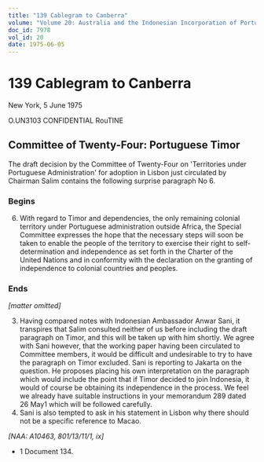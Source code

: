 ```yaml
---
title: "139 Cablegram to Canberra"
volume: "Volume 20: Australia and the Indonesian Incorporation of Portuguese Timor, 1974-1976"
doc_id: 7978
vol_id: 20
date: 1975-06-05
---
```


# 139 Cablegram to Canberra

New York, 5 June 1975

O.UN3103 CONFIDENTIAL RouTINE

## Committee of Twenty-Four: Portuguese Timor

The draft decision by the Committee of Twenty-Four on 'Territories under Portuguese Administration' for adoption in Lisbon just circulated by Chairman Salim contains the following surprise paragraph No 6.

### Begins

  6. With regard to Timor and dependencies, the only remaining colonial territory under Portuguese administration outside Africa, the Special Committee expresses the hope that the necessary steps will soon be taken to enable the people of the territory to exercise their right to self-determination and independence as set forth in the Charter of the United Nations and in conformity with the declaration on the granting of independence to colonial countries and peoples.



### Ends

_[matter omitted]_

  3. Having compared notes with Indonesian Ambassador Anwar Sani, it transpires that Salim consulted neither of us before including the draft paragraph on Timor, and this will be taken up with him shortly. We agree with Sani however, that the working paper having been circulated to Committee members, it would be difficult and undesirable to try to have the paragraph on Timor excluded. Sani is reporting to Jakarta on the question. He proposes placing his own interpretation on the paragraph which would include the point that if Timor decided to join Indonesia, it would of course be obtaining its independence in the process. We feel we already have suitable instructions in your memorandum 289 dated 26 May1 which will be followed carefully.
  4. Sani is also tempted to ask in his statement in Lisbon why there should not be a specific reference to Macao.



_[NAA: A10463, 801/13/11/1, ix]_

  * 1 Document 134.



